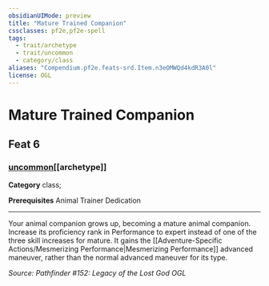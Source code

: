 ```yaml
---
obsidianUIMode: preview
title: "Mature Trained Companion"
cssclasses: pf2e,pf2e-spell
tags:
  - trait/archetype
  - trait/uncommon
  - category/class
aliases: "Compendium.pf2e.feats-srd.Item.n3eOMWQd4kdR3A0l"
license: OGL
---
```

# Mature Trained Companion
## Feat 6
### [uncommon](uncommon "Uncommon Rarity Trait")[[archetype]]

**Category** class; 



**Prerequisites** Animal Trainer Dedication 
* * *
Your animal companion grows up, becoming a mature animal companion. Increase its proficiency rank in Performance to expert instead of one of the three skill increases for mature. It gains the [[Adventure-Specific Actions/Mesmerizing Performance|Mesmerizing Performance]] advanced maneuver, rather than the normal advanced maneuver for its type.

*Source: Pathfinder #152: Legacy of the Lost God*
*OGL*